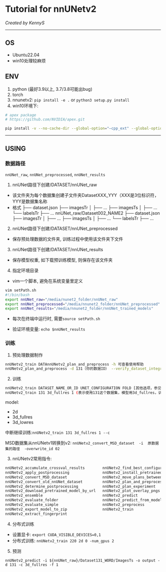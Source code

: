 # Tutorial for nnUNetv2

*Created by KennyS*

---

## OS

- Ubuntu22.04
- win10处理较麻烦


## ENV

1. python (最好3.9以上, 3.7/3.8可能出bug)
2. torch
3. nnunetv2: ```pip install -e .```  or  ```python3 setup.py install```
4. win10环境下:
```bash
# apex package
# https://github.com/NVIDIA/apex.git

pip install -v --no-cache-dir --global-option="–cpp_ext" --global-option="–cuda_ext" ./
```

---


## USING

### 数据路径

```nnUNet_raw```, ```nnUNet_preprocessed```, ```nnUNet_results```

1. nnUNet路径下创建/DATASET/nnUNet_raw

- 该文件夹为每个数据集创建子文件夹DatasetXXX_YYY（XXX是3位标识符，YYY是数据集名称
- 格式
├── dataset.json
├── imagesTr
│ ├── ...
├── imagesTs
│ ├── ...
└── labelsTr
├── ...
nnUNet_raw/Dataset002_NAME2
├── dataset.json
├── imagesTr
│ ├── ...
├── imagesTs
│ ├── ...
└── labelsTr
├── ...

2. nnUNet路径下创建/DATASET/nnUNet_preprocessed

- 保存预处理数据的文件夹, 训练过程中使用该文件夹下文件

3. nnUNet路径下创建/DATASET/nnUNet_results

- 保存模型权重, 如下载预训练模型, 则保存在该文件夹

4. 指定环境目录

- vim一个脚本, 避免在系统变量里定义

```bash
vim setPath.sh
#!/bin/bash
export nnUNet_raw="/media/nunet2_folder/nnUNet_raw"
export nnUNet_preprocessed="/media/nnunet2_folder/nnUNet_preprocessed"
export nnUNet_results="/media/nnunet2_folder/nnUNet_trained_models"
```

- 每次在终端中运行时, 需要```source setPath.sh```

- 验证环境变量: ```echo $nnUNet_results```


### 训练

1. 预处理数据制作

```bash
nnUNetv2_train DATAnnUNetv2_plan_and_preprocess -h 可查看使用帮助
nnUNetv2_plan_and_preprocess -d 131（你的数据ID） --verify_dataset_integrity
```

2. 训练

```bash
nnUNetv2_train DATASET_NAME_OR_ID UNET_CONFIGURATION FOLD [其他选项，参见 -h]
nnUNetv2_train 131 3d_fullres 1 (表示使用131这个数据集，模型用3d_fullres，训练第一折)
```

model:
 - 2d
 - 3d_fullres
 - 3d_lowres

中断继续训练:```nnUNetv2_train 131 3d_fullres 1 --c```

MSD数据集从nnUNetv1转换到v2: ```nnUNetv2_convert_MSD_dataset  -i  原数据集的路径  -overwrite_id 02```

3. nnUNetv2常用指令:

```bash
nnUNetv2_accumulate_crossval_results        nnUNetv2_find_best_configuration
nnUNetv2_apply_postprocessing               nnUNetv2_install_pretrained_model_from_zip
nnUNetv2_convert_MSD_dataset                nnUNetv2_move_plans_between_datasets
nnUNetv2_convert_old_nnUNet_dataset         nnUNetv2_plan_and_preprocess
nnUNetv2_determine_postprocessing           nnUNetv2_plan_experiment
nnUNetv2_download_pretrained_model_by_url   nnUNetv2_plot_overlay_pngs
nnUNetv2_ensemble                           nnUNetv2_predict
nnUNetv2_evaluate_folder                    nnUNetv2_predict_from_modelfolder
nnUNetv2_evaluate_simple                    nnUNetv2_preprocess
nnUNetv2_export_model_to_zip                nnUNetv2_train
nnUNetv2_extract_fingerprint
```

4. 分布式训练

- 设置显卡: ```export CUDA_VISIBLE_DEVICES=0,1```
- 分布式训练: ```nnUNetv2_train 220 2d 0 -num_gpus 2```

5. 预测

```nnUNetv2_predict -i ${nnUNet_raw}/Dataset131_WORD/ImagesTs -o output -d 131 -c 3d_fullres -f 1```






